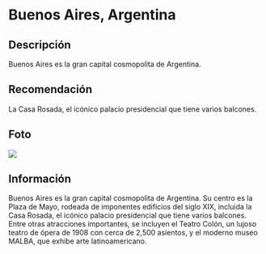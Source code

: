 # Buenos Aires, Argentina

## Descripción 
Buenos Aires es la gran capital cosmopolita de Argentina.

## Recomendación
La Casa Rosada, el icónico palacio presidencial que tiene varios balcones.

## Foto
![](https://media.istockphoto.com/id/667138246/es/foto/argentina-buenos-aires-amanecer-en-el-centro-con-hora-punta.jpg?s=612x612&w=0&k=20&c=tpvOrY5aqJBBaqb5X27WjlhDsUB0GHJWc1GRD5Z5icQ=)

## Información
Buenos Aires es la gran capital cosmopolita de Argentina. Su centro es la Plaza de Mayo, rodeada de imponentes edificios del siglo XIX, incluida la Casa Rosada, el icónico palacio presidencial que tiene varios balcones. Entre otras atracciones importantes, se incluyen el Teatro Colón, un lujoso teatro de ópera de 1908 con cerca de 2,500 asientos, y el moderno museo MALBA, que exhibe arte latinoamericano.